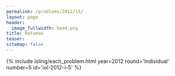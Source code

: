 ```yaml
---
permalink: /problems/2012/i5/
layout: page
header:
  image_fullwidth: head.png
title: Rotuman
teaser: 
sitemap: false
---
```


{% include ioling/each_problem.html year=2012 round='Individual' number=5 id='iol-2012-i-5' %}